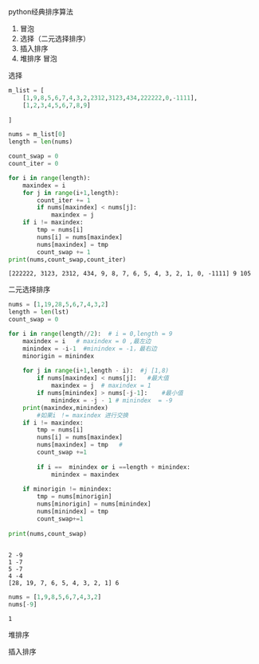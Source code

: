 python经典排序算法
1. 冒泡
2. 选择（二元选择排序）
3. 插入排序
4. 堆排序
冒泡

选择


```python
m_list = [
    [1,9,8,5,6,7,4,3,2,2312,3123,434,222222,0,-1111],
    [1,2,3,4,5,6,7,8,9]
    
]

nums = m_list[0]
length = len(nums)

count_swap = 0
count_iter = 0 

for i in range(length):
    maxindex = i 
    for j in range(i+1,length):
        count_iter += 1 
        if nums[maxindex] < nums[j]:
            maxindex = j
    if i != maxindex:
        tmp = nums[i]
        nums[i] = nums[maxindex]
        nums[maxindex] = tmp
        count_swap += 1
print(nums,count_swap,count_iter)
```

    [222222, 3123, 2312, 434, 9, 8, 7, 6, 5, 4, 3, 2, 1, 0, -1111] 9 105


二元选择排序


```python
nums = [1,19,28,5,6,7,4,3,2]
length = len(lst)
count_swap = 0 

for i in range(length//2):  # i = 0,length = 9
    maxindex = i   # maxindex = 0 ,最左边
    minindex = -i-1  #minindex = -1，最右边
    minorigin = minindex
    
    for j in range(i+1,length - i):  #j [1,8)
        if nums[maxindex] < nums[j]:   #最大值 
            maxindex = j  # maxindex = 1
        if nums[minindex] > nums[-j-1]:    #最小值
            minindex = -j - 1 # minindex  = -9
    print(maxindex,minindex)  
        #如果i ！= maxindex 进行交换
    if i != maxindex:
        tmp = nums[i]
        nums[i] = nums[maxindex]
        nums[maxindex] = tmp   # 
        count_swap +=1 
            
        if i ==  minindex or i ==length + minindex:
            minindex = maxindex
        
    if minorigin != minindex:
        tmp = nums[minorigin]
        nums[minorigin] = nums[minindex]
        nums[minindex] = tmp
        count_swap+=1
            
print(nums,count_swap)
        
```

    2 -9
    1 -7
    5 -7
    4 -4
    [28, 19, 7, 6, 5, 4, 3, 2, 1] 6



```python
nums = [1,9,8,5,6,7,4,3,2]
nums[-9]
```




    1



堆排序

插入排序
